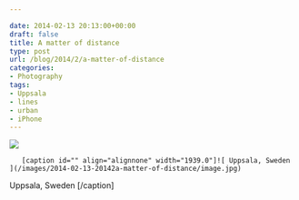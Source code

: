 ```yaml
---

date: 2014-02-13 20:13:00+00:00
draft: false
title: A matter of distance
type: post
url: /blog/2014/2/a-matter-of-distance
categories:
- Photography
tags:
- Uppsala
- lines
- urban
- iPhone
---
```


![](/images/2014-02-13-20142a-matter-of-distance/image.jpg)

  


  
       [caption id="" align="alignnone" width="1939.0"]![ Uppsala, Sweden ](/images/2014-02-13-20142a-matter-of-distance/image.jpg)
 Uppsala, Sweden [/caption]
